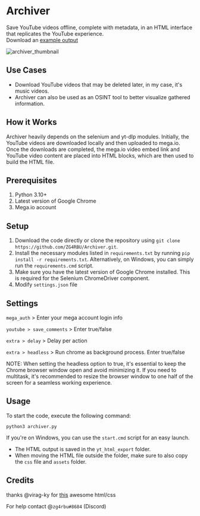 # Archiver    
Save YouTube videos offline, complete with metadata, in an HTML interface that replicates the YouTube experience.  
Download an [example output](https://mega.nz/file/8ARy3QBQ#P93hzdTLX4Zxa6OhfHV6u8C8ZR8bQG6C6Yn5ChkLnGw)

![archiver_thumbnail](https://i.imgur.com/4PjU7B2.png)

## Use Cases
- Download YouTube videos that may be deleted later, in my case, it's music videos.
- Archiver can also be used as an OSINT tool to better visualize gathered information.

## How it Works
Archiver heavily depends on the selenium and yt-dlp modules. Initially, the YouTube videos are downloaded locally and then uploaded to mega.io. Once the downloads are completed, the mega.io video embed link and YouTube video content are placed into HTML blocks, which are then used to build the HTML file.

## Prerequisites
1. Python 3.10+
2. Latest version of Google Chrome
3. Mega.io account

## Setup
1. Download the code directly or clone the repository using `git clone https://github.com/ZG4RBU/Archiver.git`.
2. Install the necessary modules listed in `requirements.txt` by running `pip install -r requirements.txt`. Alternatively, on Windows, you can simply run the `requirements.cmd` script.
3. Make sure you have the latest version of Google Chrome installed. This is required for the Selenium ChromeDriver component.
4. Modify `settings.json` file

## Settings
`mega_auth` > Enter your mega account login info

`youtube > save_comments` > Enter true/false

`extra > delay` > Delay per action

`extra > headless` > Run chrome as background process. Enter true/false

NOTE:
When setting the headless option to true, it's essential to keep the Chrome browser window open and avoid minimizing it. If you need to multitask, it's recommended to resize the browser window to one half of the screen for a seamless working experience.

## Usage
To start the code, execute the following command:
```
python3 archiver.py
```
If you're on Windows, you can use the `start.cmd` script for an easy launch.
- The HTML output is saved in the `yt_html_export` folder.
- When moving the HTML file outside the folder, make sure to also copy the `css` file and `assets` folder.

## Credits
thanks @virag-ky for [this](https://github.com/virag-ky/Youtube-Clone) awesome html/css  

For help contact @`zg4rbu#8684` (Discord)
